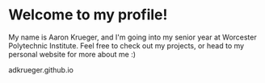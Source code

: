 # Welcome to my profile!
My name is Aaron Krueger, and I'm going into my senior year at Worcester Polytechnic Institute. Feel free to check out my projects, or head to my personal website for more about me :)

adkrueger.github.io
